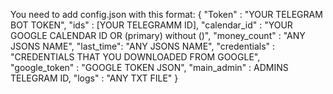 You need to add config.json with this format:
{
  "Token" : "YOUR TELEGRAM BOT TOKEN",
  "ids" : [YOUR TELEGRAMM ID],
  "calendar_id" : "YOUR GOOGLE CALENDAR ID OR (primary) without ()",
  "money_count" : "ANY JSONS NAME",
  "last_time": "ANY JSONS NAME",
  "credentials" : "CREDENTIALS THAT YOU DOWNLOADED FROM GOOGLE",
  "google_token" : "GOOGLE TOKEN JSON",
  "main_admin" : ADMINS TELEGRAM ID,
  "logs" : "ANY TXT FILE"
}
